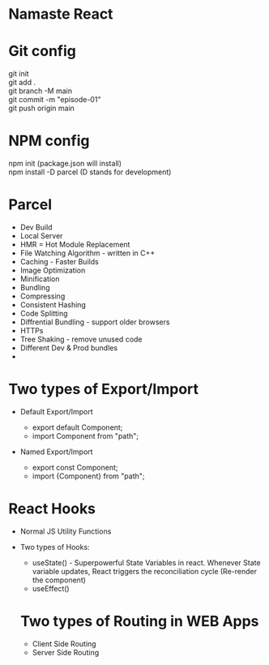 # Namaste React #

# Git config #
git init <br/>
git add . <br/>
git branch -M main <br/>
git commit -m "episode-01" <br/>
git push origin main <br/>

# NPM config #
npm init (package.json will install) <br/>
npm install -D parcel (D stands for development) <br/>

# Parcel
- Dev Build
- Local Server
- HMR = Hot Module Replacement
- File Watching Algorithm - written in C++
- Caching - Faster Builds
- Image Optimization
- Minification
- Bundling
- Compressing
- Consistent Hashing
- Code Splitting
- Diffrential Bundling - support older browsers
- HTTPs
- Tree Shaking - remove unused code
- Different Dev & Prod bundles
- 

# Two types of Export/Import
 - Default Export/Import
    - export default Component;
    - import Component from "path";

 - Named Export/Import
    - export const Component;
    - import {Component} from "path";

# React Hooks
- Normal JS Utility Functions
- Two types of Hooks:
  - useState() - Superpowerful State Variables in react. Whenever State variable updates, React triggers the reconciliation cycle (Re-render the component)
  - useEffect()

  # Two types of Routing in WEB Apps
  - Client Side Routing
  - Server Side Routing
